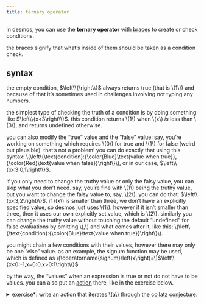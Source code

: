 ```yaml
---
title: ternary operator
---
```


in desmos, you can use the **ternary operator** with [braces](brace) to create or check conditions.

the braces signify that what’s inside of them should be taken as a condition check.

## syntax

the empty condition, $\left\\{\right\\}$ always returns true (that is \\(1\\)) and because of that it’s sometimes used in challenges involving not typing any numbers.

the simplest type of checking the truth of a condition is by doing something like $\left\\{x<3\right\\}$. this condition returns \\(1\\) when \\(x\\) *is* less than \\(3\\), and returns undefined otherwise.

you can also modify the “true” value and the “false” value: say, you’re working on something which requires \\(0\\) for true and \\(1\\) for false (weird but plausible). that’s not a problem! you can do exactly that using this syntax: \\(\left\\{\text{condition}:{\color{Blue}\text{value when true}},{\color{Red}\text{value when false}}\right\\}\\), or in our case, $\left\\{x<3:0,1\right\\}$.

if you only need to change the truthy value or only the falsy value, you can skip what you don’t need. say, you’re fine with \\(1\\) being the truthy value, but you want to change the falsy value to, say, \\(2\\). you can do that: $\left\\{x<3,2\right\\}$. if \\(x\\) is smaller than three, we don’t have an explicitly specified value, so desmos just uses \\(1\\). however if it isn’t smaller than three, then it uses our own explicitly set value, which is \\(2\\). similarly you can change the truthy value without touching the default “undefined” for false evaluations by omitting \\(,\\) and what comes after it, like this: \\(\left\\{\text{condition}:{\color{Blue}\text{value when true}}\right\\}\\).

you might chain a few conditions with their values, however there may only be one “else” value. as an example, the signum function may be used, which is defined as \\(\operatorname{signum}\left(x\right)=\\)$\left\\{x<0:-1,x=0:0,x>0:1\right\\}$

by the way, the “values” when an expression is true or not do not have to be values. you can also put an [action](actions) there, like in the exercise below.

<details>
  <summary>exercise*: write an action that iterates \(a\) through the <a href="https://en.wikipedia.org/wiki/Collatz_conjecture">collatz conjecture</a>.</summary>
  answer:
  $$\left\{\operatorname{mod}\left(a,2\right)=0:a\to\frac{a}{2},\operatorname{mod}\left(a,2\right)=1:a\to3a+1\right\}$$
</details>
